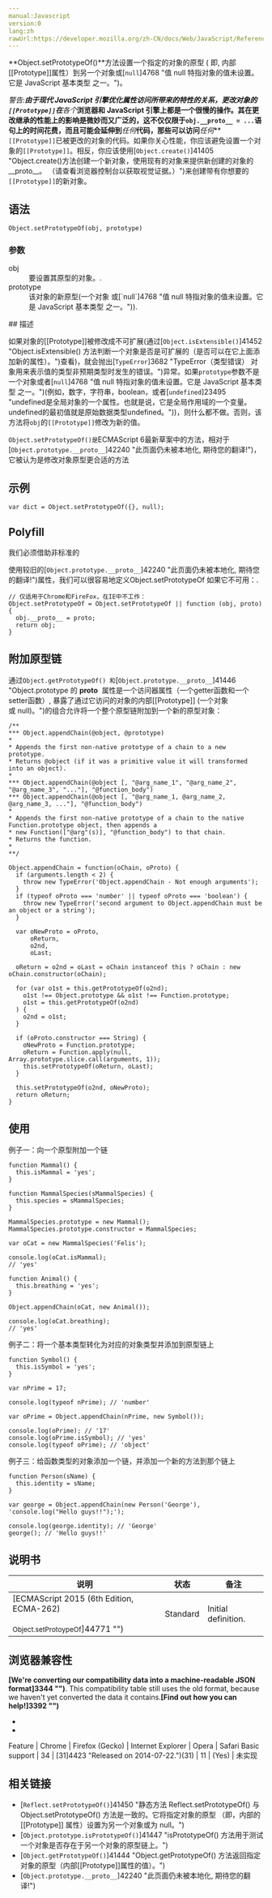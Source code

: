 ```yaml
---
manual:Javascript
version:0
lang:zh
rawUrl:https://developer.mozilla.org/zh-CN/docs/Web/JavaScript/Reference/Global_Objects/Object/setPrototypeOf
---
```




**Object.setPrototypeOf()**方法设置一个指定的对象的原型 ( 即, 内部[[Prototype]]属性）到另一个对象或[`null`]4768 "值 null 特指对象的值未设置。它是 JavaScript 基本类型 之一。")。



**警告:**由于现代 JavaScript 引擎优化属性访问所带来的特性的关系，更改对象的`[[Prototype]]`在***各个***浏览器和 JavaScript 引擎上都是一个很慢的操作。其在更改继承的性能上的影响是微妙而又广泛的，这不仅仅限于`obj.__proto__ = ...`语句上的时间花费，而且可能会延伸到***任何***代码，那些可以访问***任何***`[[Prototype]]`已被更改的对象的代码。如果你关心性能，你应该避免设置一个对象的`[[Prototype]]`。相反，你应该使用[`Object.create()`]41405 "Object.create()方法创建一个新对象，使用现有的对象来提供新创建的对象的__proto__。 （请查看浏览器控制台以获取视觉证据。）")来创建带有你想要的`[[Prototype]]`的新对象。



## 语法<a name="Syntax"></a>

```
Object.setPrototypeOf(obj, prototype)
```

### 参数<a name="Parameters"></a>
<dl><dt id=''>obj</dt><dd>要设置其原型的对象。.</dd><dt id=''>prototype</dt><dd>该对象的新原型(一个对象 或[`null`]4768 "值 null 特指对象的值未设置。它是 JavaScript 基本类型 之一。")).</dd></dl>
## 描述<a name="Description"></a>


如果对象的[[Prototype]]被修改成不可扩展(通过[`Object.isExtensible()`]41452 "Object.isExtensible() 方法判断一个对象是否是可扩展的（是否可以在它上面添加新的属性）。")查看)，就会抛出[`TypeError`]3682 "TypeError（类型错误） 对象用来表示值的类型非预期类型时发生的错误。")异常。如果`prototype`参数不是一个对象或者[`null`]4768 "值 null 特指对象的值未设置。它是 JavaScript 基本类型 之一。")(例如，数字，字符串，boolean，或者[`undefined`]23495 "undefined是全局对象的一个属性。也就是说，它是全局作用域的一个变量。undefined的最初值就是原始数据类型undefined。"))，则什么都不做。否则，该方法将`obj`的`[[Prototype]]`修改为新的值。



`Object.setPrototypeOf()是`ECMAScript 6最新草案中的方法，相对于[`Object.prototype.__proto__`]42240 "此页面仍未被本地化, 期待您的翻译!")，它被认为是修改对象原型更合适的方法


## 示例<a name="示例"></a>

```
var dict = Object.setPrototypeOf({}, null);
```

## Polyfill<a name="Notes"></a>


我们必须借助非标准的



使用较旧的[`Object.prototype.__proto__`]42240 "此页面仍未被本地化, 期待您的翻译!")属性，我们可以很容易地定义Object.setPrototypeOf 如果它不可用：.


```
// 仅适用于Chrome和FireFox，在IE中不工作：
Object.setPrototypeOf = Object.setPrototypeOf || function (obj, proto) {
  obj.__proto__ = proto;
  return obj; 
}
```

## 附加原型链<a name="附加原型链"></a>


通过`Object.getPrototypeOf() 和`[`Object.prototype.__proto__`]41446 "Object.prototype 的 __proto__  属性是一个访问器属性（一个getter函数和一个setter函数）, 暴露了通过它访问的对象的内部[[Prototype]] (一个对象或 null)。")的组合允许将一个整个原型链附加到一个新的原型对象：


```
/**
*** Object.appendChain(@object, @prototype)
*
* Appends the first non-native prototype of a chain to a new prototype.
* Returns @object (if it was a primitive value it will transformed into an object).
*
*** Object.appendChain(@object [, "@arg_name_1", "@arg_name_2", "@arg_name_3", "..."], "@function_body")
*** Object.appendChain(@object [, "@arg_name_1, @arg_name_2, @arg_name_3, ..."], "@function_body")
*
* Appends the first non-native prototype of a chain to the native Function.prototype object, then appends a
* new Function(["@arg"(s)], "@function_body") to that chain.
* Returns the function.
*
**/

Object.appendChain = function(oChain, oProto) {
  if (arguments.length < 2) { 
    throw new TypeError('Object.appendChain - Not enough arguments');
  }
  if (typeof oProto === 'number' || typeof oProto === 'boolean') {
    throw new TypeError('second argument to Object.appendChain must be an object or a string');
  }

  var oNewProto = oProto,
      oReturn, 
      o2nd, 
      oLast;
      
  oReturn = o2nd = oLast = oChain instanceof this ? oChain : new oChain.constructor(oChain);

  for (var o1st = this.getPrototypeOf(o2nd);
    o1st !== Object.prototype && o1st !== Function.prototype;
    o1st = this.getPrototypeOf(o2nd)
  ) {
    o2nd = o1st;
  }

  if (oProto.constructor === String) {
    oNewProto = Function.prototype;
    oReturn = Function.apply(null, Array.prototype.slice.call(arguments, 1));
    this.setPrototypeOf(oReturn, oLast);
  }

  this.setPrototypeOf(o2nd, oNewProto);
  return oReturn;
}
```

## 使用<a name="使用"></a>


例子一：向一个原型附加一个链


```
function Mammal() {
  this.isMammal = 'yes';
}

function MammalSpecies(sMammalSpecies) {
  this.species = sMammalSpecies;
}

MammalSpecies.prototype = new Mammal();
MammalSpecies.prototype.constructor = MammalSpecies;

var oCat = new MammalSpecies('Felis');

console.log(oCat.isMammal); 
// 'yes'

function Animal() {
  this.breathing = 'yes';
}

Object.appendChain(oCat, new Animal());

console.log(oCat.breathing); 
// 'yes'
```


例子二：将一个基本类型转化为对应的对象类型并添加到原型链上


```
function Symbol() {
  this.isSymbol = 'yes';
}

var nPrime = 17;

console.log(typeof nPrime); // 'number'

var oPrime = Object.appendChain(nPrime, new Symbol());

console.log(oPrime); // '17'
console.log(oPrime.isSymbol); // 'yes'
console.log(typeof oPrime); // 'object'
```


例子三：给函数类型的对象添加一个链，并添加一个新的方法到那个链上


```
function Person(sName) {
  this.identity = sName;
}

var george = Object.appendChain(new Person('George'), 'console.log("Hello guys!!");');

console.log(george.identity); // 'George'
george(); // 'Hello guys!!'
```

## 说明书<a name="说明书"></a>

说明 | 状态 | 备注 
 ---  |  ---  |  ---  | 
[ECMAScript 2015 (6th Edition, ECMA-262)<br></br><small>Object.setProtoypeOf</small>]44771 "") | Standard | Initial definition. 


## 浏览器兼容性<a name="浏览器兼容性"></a>


**[We&#39;re converting our compatibility data into a machine-readable JSON format]3344 "")**. This compatibility table still uses the old format, because we haven&#39;t yet converted the data it contains.**[Find out how you can help!]3392 "")**


* 
* 

Feature | Chrome | Firefox (Gecko) | Internet Explorer | Opera | Safari 
Basic support | 34 | [31]4423 "Released on 2014-07-22.")(31) | 11 | (Yes) | 未实现 




## 相关链接<a name="See_also"></a>

* [`Reflect.setPrototypeOf()`]41450 "静态方法 Reflect.setPrototypeOf() 与 Object.setPrototypeOf() 方法是一致的。它将指定对象的原型 （即，内部的[[Prototype]] 属性）设置为另一个对象或为 null。")
* [`Object.prototype.isPrototypeOf()`]41447 "isPrototypeOf() 方法用于测试一个对象是否存在于另一个对象的原型链上。")
* [`Object.getPrototypeOf()`]41444 "Object.getPrototypeOf() 方法返回指定对象的原型（内部[[Prototype]]属性的值）。")
* [`Object.prototype.__proto__`]42240 "此页面仍未被本地化, 期待您的翻译!")



